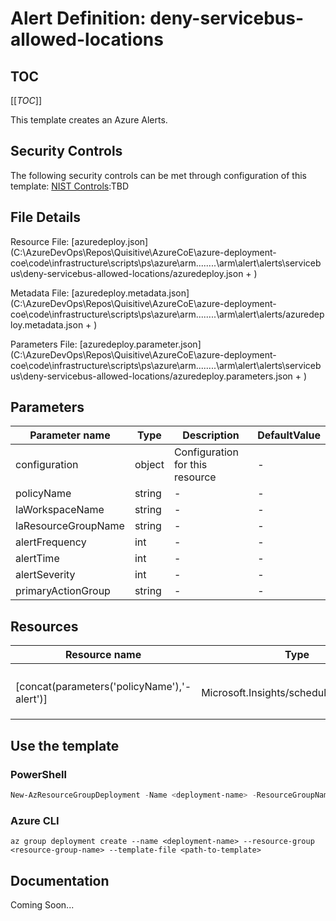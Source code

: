 # Alert Definition: deny-servicebus-allowed-locations

## TOC

[[_TOC_]]


This template creates an Azure Alerts.

## Security Controls

The following security controls can be met through configuration of this template:
      [NIST Controls](security-controls.md):TBD

## File Details

Resource File: [azuredeploy.json](C:\AzureDevOps\Repos\Quisitive\AzureCoE\azure-deployment-coe\code\infrastructure\scripts\ps\azure\arm\..\..\..\..\arm\alert\alerts\servicebus\deny-servicebus-allowed-locations/azuredeploy.json + )

Metadata File: [azuredeploy.metadata.json](C:\AzureDevOps\Repos\Quisitive\AzureCoE\azure-deployment-coe\code\infrastructure\scripts\ps\azure\arm\..\..\..\..\arm\alert\alerts/azuredeploy.metadata.json + )

Parameters File: [azuredeploy.parameter.json](C:\AzureDevOps\Repos\Quisitive\AzureCoE\azure-deployment-coe\code\infrastructure\scripts\ps\azure\arm\..\..\..\..\arm\alert\alerts\servicebus\deny-servicebus-allowed-locations/azuredeploy.parameters.json + )

## Parameters

Parameter name | Type | Description | DefaultValue
-------------- | ---- | ----------- | ------------
configuration  | object | Configuration for this resource | -
policyName     | string | -           | -
laWorkspaceName | string | -           | -
laResourceGroupName | string | -           | -
alertFrequency | int  | -           | -
alertTime      | int  | -           | -
alertSeverity  | int  | -           | -
primaryActionGroup | string | -           | -

## Resources

Resource name | Type | ApiVersion
------------- | ---- | ----------
              |      |
              |      |
              |      |
              |      |
[concat(parameters('policyName'),'-alert')] | Microsoft.Insights/scheduledQueryRules | 2018-04-16
              |      |
              |      |
              |      |

## Use the template

### PowerShell

```powershell
New-AzResourceGroupDeployment -Name <deployment-name> -ResourceGroupName <resource-group-name> -TemplateFile <path-to-template>
```

### Azure CLI

```text
az group deployment create --name <deployment-name> --resource-group <resource-group-name> --template-file <path-to-template>
```

## Documentation

Coming Soon...
